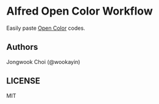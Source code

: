Alfred Open Color Workflow
==========================

Easily paste [Open Color](https://yeun.github.io/open-color/) codes.


Authors
-------

Jongwook Choi (@wookayin)


LICENSE
-------

MIT
